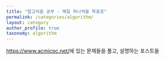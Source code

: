 ```yaml
---
title: "알고리즘 공부 - 매일 하나씩을 목표로"
permalink: /categories/algorithm/
layout: category
author_profile: true
taxonomy: algorithm
---
```


<https://www.acmicpc.net/>에 있는 문제들을 풀고, 설명하는 포스트들
